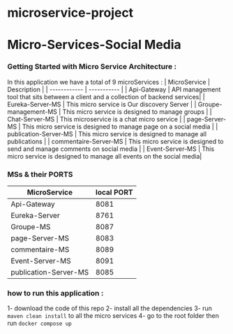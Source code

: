 # microservice-project
# Micro-Services-Social Media 
### Getting Started with Micro Service Architecture :
In this application we have a total of 9 microServices :
| MicroService | Description |
| ------------ | ----------- |
| Api-Gateway  | API management tool that sits between a client and a collection of backend services|
| Eureka-Server-MS | This micro service is Our discovery Server  |
| Groupe-management-MS | This micro service is designed to manage groups |
| Chat-Server-MS | This microservice is a chat micro service |
| page-Server-MS | This micro service is designed to manage page on a social media | 
| publication-Server-MS | This micro service is designed to manage all publications |
| commentaire-Server-MS | This micro service is designed to send and manage comments on social media | 
| Event-Server-MS | This micro service is designed to manage all events on the social media| 

### MSs & their PORTS
| MicroService | local PORT |
| ------------ | ----------- |
| Api-Gateway | 8081 |
| Eureka-Server | 8761 |
| Groupe-MS | 8087  |
| page-Server-MS | 8083 |
| commentaire-MS | 8089 |
| Event-Server-MS | 8091 |
| publication-Server-MS | 8085 |

### how to run this application :
1- download the code of this repo 
2- install all the dependencies 
3- run `maven clean install` to all the micro services 
4- go to the root folder then run `docker compose up`
